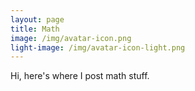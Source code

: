 ```yaml
--- 
layout: page
title: Math
image: /img/avatar-icon.png
light-image: /img/avatar-icon-light.png
---
```


Hi, here's where I post math stuff.